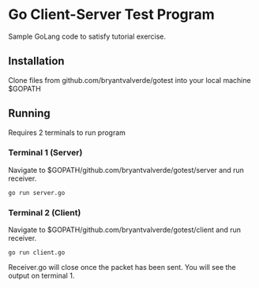 # Go Client-Server Test Program

Sample GoLang code to satisfy tutorial exercise.

## Installation
Clone files from github.com/bryantvalverde/gotest into your local machine $GOPATH

## Running
Requires 2 terminals to run program

### Terminal 1 (Server)
Navigate to $GOPATH/github.com/bryantvalverde/gotest/server and run receiver.
```
go run server.go
```


### Terminal 2 (Client)
Navigate to $GOPATH/github.com/bryantvalverde/gotest/client and run receiver.
```
go run client.go
```
Receiver.go will close once the packet has been sent. You will see the output on terminal 1.

